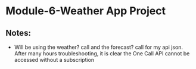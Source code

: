 # Module-6-Weather App Project

## Notes:
- Will be using the weather? call and the forecast? call for my api json. After many hours troubleshooting, it is clear the One Call API cannot be accessed without a subscription 